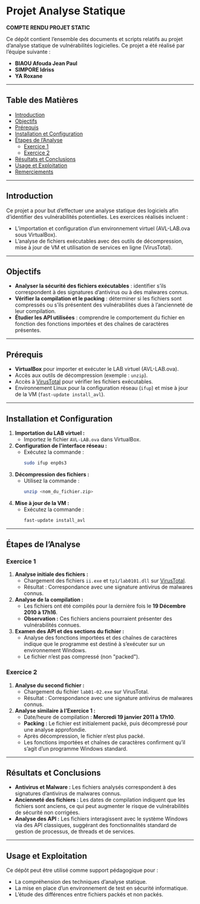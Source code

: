 # Projet Analyse Statique

**COMPTE RENDU PROJET STATIC**

Ce dépôt contient l’ensemble des documents et scripts relatifs au projet d’analyse statique de vulnérabilités logicielles. Ce projet a été réalisé par l’équipe suivante :

- **BIAOU Afouda Jean Paul**
- **SIMPORE Idriss**
- **YA Roxane**

---

## Table des Matières

- [Introduction](#introduction)
- [Objectifs](#objectifs)
- [Prérequis](#prérequis)
- [Installation et Configuration](#installation-et-configuration)
- [Étapes de l’Analyse](#étapes-de-lanalyse)
  - [Exercice 1](#exercice-1)
  - [Exercice 2](#exercice-2)
- [Résultats et Conclusions](#résultats-et-conclusions)
- [Usage et Exploitation](#usage-et-exploitation)
- [Remerciements](#remerciements)

---

## Introduction

Ce projet a pour but d’effectuer une analyse statique des logiciels afin d’identifier des vulnérabilités potentielles. Les exercices réalisés incluent :
- L’importation et configuration d’un environnement virtuel (AVL-LAB.ova sous VirtualBox).
- L’analyse de fichiers exécutables avec des outils de décompression, mise à jour de VM et utilisation de services en ligne (VirusTotal).

---

## Objectifs

- **Analyser la sécurité des fichiers exécutables** : identifier s’ils correspondent à des signatures d’antivirus ou à des malwares connus.
- **Vérifier la compilation et le packing** : déterminer si les fichiers sont compressés ou s’ils présentent des vulnérabilités dues à l’ancienneté de leur compilation.
- **Étudier les API utilisées** : comprendre le comportement du fichier en fonction des fonctions importées et des chaînes de caractères présentes.

---

## Prérequis

- **VirtualBox** pour importer et exécuter le LAB virtuel (AVL-LAB.ova).
- Accès aux outils de décompression (exemple : `unzip`).
- Accès à [VirusTotal](https://www.virustotal.com) pour vérifier les fichiers exécutables.
- Environnement Linux pour la configuration réseau (`ifup`) et mise à jour de la VM (`fast-update install_avl`).

---

## Installation et Configuration

1. **Importation du LAB virtuel :**
   - Importez le fichier `AVL-LAB.ova` dans VirtualBox.
2. **Configuration de l'interface réseau :**
   - Exécutez la commande :
     ```bash
     sudo ifup enp0s3
     ```
3. **Décompression des fichiers :**
   - Utilisez la commande :
     ```bash
     unzip <nom_du_fichier.zip>
     ```
4. **Mise à jour de la VM :**
   - Exécutez la commande :
     ```bash
     fast-update install_avl
     ```

---

## Étapes de l’Analyse

### Exercice 1

1. **Analyse initiale des fichiers :**
   - Chargement des fichiers `ii.exe` et `tp1/lab0101.dll` sur [VirusTotal](https://www.virustotal.com).
   - Résultat : Correspondance avec une signature antivirus de malwares connus.
2. **Analyse de la compilation :**
   - Les fichiers ont été compilés pour la dernière fois le **19 Décembre 2010 à 17h16**.
   - **Observation :** Ces fichiers anciens pourraient présenter des vulnérabilités connues.
3. **Examen des API et des sections du fichier :**
   - Analyse des fonctions importées et des chaînes de caractères indique que le programme est destiné à s’exécuter sur un environnement Windows.
   - Le fichier n’est pas compressé (non "packed").

### Exercice 2

1. **Analyse du second fichier :**
   - Chargement du fichier `lab01-02.exe` sur VirusTotal.
   - Résultat : Correspondance avec une signature antivirus de malwares connus.
2. **Analyse similaire à l’Exercice 1 :**
   - Date/heure de compilation : **Mercredi 19 janvier 2011 à 17h10**.
   - **Packing :** Le fichier est initialement packé, puis décompressé pour une analyse approfondie.
   - Après décompression, le fichier n’est plus packé.
   - Les fonctions importées et chaînes de caractères confirment qu’il s’agit d’un programme Windows standard.

---

## Résultats et Conclusions

- **Antivirus et Malware :** Les fichiers analysés correspondent à des signatures d’antivirus de malwares connus.
- **Ancienneté des fichiers :** Les dates de compilation indiquent que les fichiers sont anciens, ce qui peut augmenter le risque de vulnérabilités de sécurité non corrigées.
- **Analyse des API :** Les fichiers interagissent avec le système Windows via des API classiques, suggérant des fonctionnalités standard de gestion de processus, de threads et de services.

---

## Usage et Exploitation

Ce dépôt peut être utilisé comme support pédagogique pour :
- La compréhension des techniques d’analyse statique.
- La mise en place d’un environnement de test en sécurité informatique.
- L’étude des différences entre fichiers packés et non packés.

